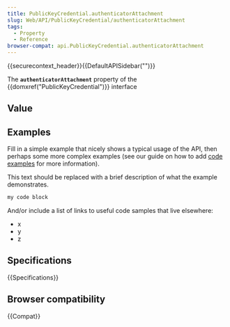 ```yaml
---
title: PublicKeyCredential.authenticatorAttachment
slug: Web/API/PublicKeyCredential/authenticatorAttachment
tags:
  - Property
  - Reference
browser-compat: api.PublicKeyCredential.authenticatorAttachment
---
```

{{securecontext_header}}{{DefaultAPISidebar("")}}

The **`authenticatorAttachment`** property of the {{domxref("PublicKeyCredential")}} interface 

## Value



## Examples

Fill in a simple example that nicely shows a typical usage of the API, then perhaps some more complex examples (see our guide on how to add [code examples](/en-US/docs/MDN/Contribute/Structures/Code_examples) for more information).

This text should be replaced with a brief description of what the example demonstrates.

```js
my code block
```

And/or include a list of links to useful code samples that live elsewhere:

*   x
*   y
*   z

## Specifications

{{Specifications}}

## Browser compatibility

{{Compat}}


